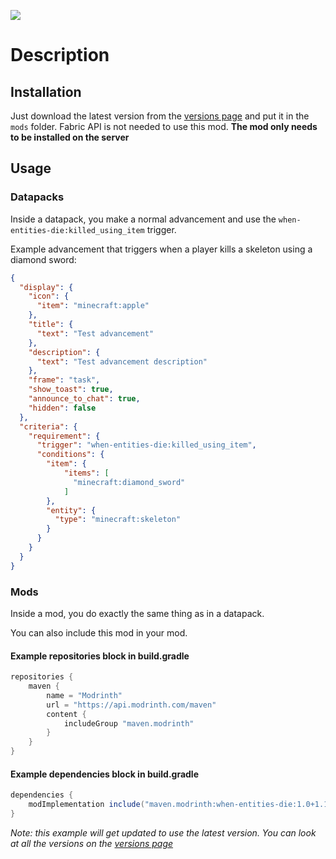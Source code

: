 [![](https://jitpack.io/v/top.offsetmonkey538/When-Entities-Die.svg)](https://jitpack.io/#top.offsetmonkey538/When-Entities-Die)
# Description
## Installation
Just download the latest version from the [versions page](https://modrinth.com/mod/when-entities-die/versions) and put it in the `mods` folder. Fabric API is not needed to use this mod. **The mod only needs to be installed on the server**
## Usage
### Datapacks
Inside a datapack, you make a normal advancement and use the `when-entities-die:killed_using_item` trigger.

Example advancement that triggers when a player kills a skeleton using a diamond sword:
```json
{
  "display": {
    "icon": {
      "item": "minecraft:apple"
    },
    "title": {
      "text": "Test advancement"
    },
    "description": {
      "text": "Test advancement description"
    },
    "frame": "task",
    "show_toast": true,
    "announce_to_chat": true,
    "hidden": false
  },
  "criteria": {
    "requirement": {
      "trigger": "when-entities-die:killed_using_item",
      "conditions": {
        "item": {
            "items": [
              "minecraft:diamond_sword"
            ]
        },
        "entity": {
          "type": "minecraft:skeleton"
        }
      }
    }
  }
}
```
### Mods
Inside a mod, you do exactly the same thing as in a datapack.

You can also include this mod in your mod.
#### Example repositories block in build.gradle
```groovy
repositories {
    maven {
        name = "Modrinth"
        url = "https://api.modrinth.com/maven"
        content {
            includeGroup "maven.modrinth"
        }
    }
}
```
#### Example dependencies block in build.gradle
```groovy
dependencies {
    modImplementation include("maven.modrinth:when-entities-die:1.0+1.19")
}
```
*Note: this example will get updated to use the latest version. You can look at all the versions on the [versions page](https://modrinth.com/mod/when-entities-die/versions)*